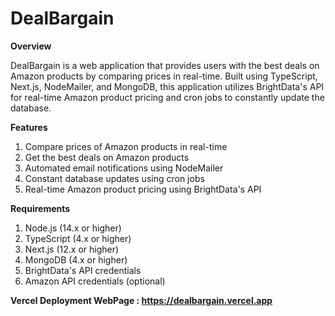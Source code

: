 # DealBargain

**Overview**

DealBargain is a web application that provides users with the best deals on Amazon products by comparing prices in real-time. Built using TypeScript, Next.js, NodeMailer, and MongoDB, this application utilizes BrightData's API for real-time Amazon product pricing and cron jobs to constantly update the database.

**Features**

1. Compare prices of Amazon products in real-time
2. Get the best deals on Amazon products
3. Automated email notifications using NodeMailer
4. Constant database updates using cron jobs
5. Real-time Amazon product pricing using BrightData's API

**Requirements**

1. Node.js (14.x or higher)
2. TypeScript (4.x or higher)
3. Next.js (12.x or higher)
4. MongoDB (4.x or higher)
5. BrightData's API credentials
6. Amazon API credentials (optional)

**Vercel Deployment WebPage : https://dealbargain.vercel.app**

